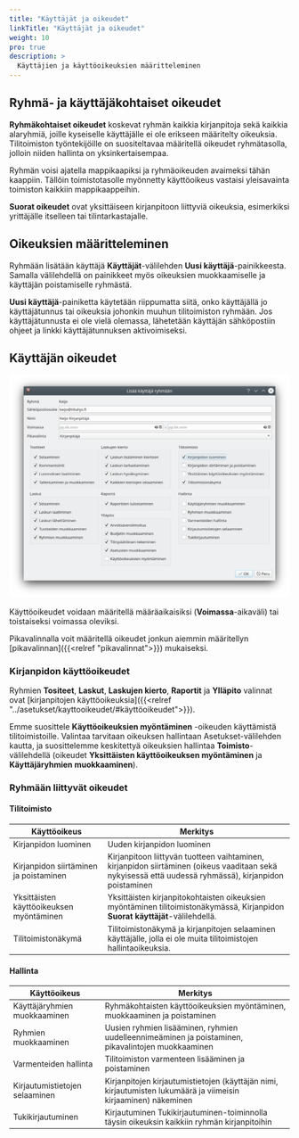 ```yaml
---
title: "Käyttäjät ja oikeudet"
linkTitle: "Käyttäjät ja oikeudet"
weight: 10
pro: true
description: >
  Käyttäjien ja käyttöoikeuksien määritteleminen
---
```


## Ryhmä- ja käyttäjäkohtaiset oikeudet

**Ryhmäkohtaiset oikeudet** koskevat ryhmän kaikkia kirjanpitoja sekä kaikkia alaryhmiä, joille kyseiselle käyttäjälle ei ole erikseen määritelty oikeuksia. Tilitoimiston työntekijöille on suositeltavaa määritellä oikeudet ryhmätasolla, jolloin niiden hallinta on yksinkertaisempaa.

Ryhmän voisi ajatella mappikaapiksi ja ryhmäoikeuden avaimeksi tähän kaappiin. Tällöin toimistotasolle myönnetty käyttöoikeus vastaisi yleisavainta toimiston kaikkiin mappikaappeihin.

**Suorat oikeudet** ovat yksittäiseen kirjanpitoon liittyviä oikeuksia, esimerkiksi yrittäjälle itselleen tai tilintarkastajalle.

## Oikeuksien määritteleminen

Ryhmään lisätään käyttäjä **Käyttäjät**-välilehden **Uusi käyttäjä**-painikkeesta. Samalla välilehdellä on painikkeet myös oikeuksien muokkaamiselle ja käyttäjän poistamiselle ryhmästä.

**Uusi käyttäjä**-painiketta käytetään riippumatta siitä, onko käyttäjällä jo käyttäjätunnus tai oikeuksia johonkin muuhun tilitoimiston ryhmään. Jos käyttäjätunnusta ei ole vielä olemassa, lähetetään käyttäjän sähköpostiin ohjeet ja linkki käyttäjätunnuksen aktivoimiseksi.

## Käyttäjän oikeudet

![](/img/fi/toimisto/ryhmaoikeudet.png)

Käyttöoikeudet voidaan määritellä määräaikaisiksi (**Voimassa**-aikaväli) tai toistaiseksi voimassa oleviksi.

Pikavalinnalla voit määritellä oikeudet jonkun aiemmin määritellyn [pikavalinnan]({{<relref "pikavalinnat">}}) mukaiseksi.

### Kirjanpidon käyttöoikeudet

Ryhmien **Tositeet**, **Laskut**, **Laskujen kierto**, **Raportit** ja **Ylläpito** valinnat ovat [kirjanpitojen käyttöoikeuksia]({{<relref "../asetukset/kayttooikeudet/#käyttöoikeudet">}}).

Emme suosittele **Käyttöoikeuksien myöntäminen** -oikeuden käyttämistä tilitoimistoille. Valintaa tarvitaan oikeuksen hallintaan Asetukset-välilehden kautta, ja suosittelemme keskitettyä oikeuksien hallintaa **Toimisto**-välilehdellä (oikeudet **Yksittäisten käyttöoikeuksen myöntäminen** ja **Käyttäjäryhmien muokkaaminen**).

### Ryhmään liittyvät oikeudet

#### Tilitoimisto

| Käyttöoikeus | Merkitys |
|--------------|----------|
| Kirjanpidon luominen  | Uuden kirjanpidon luominen |
| Kirjanpidon siirtäminen ja poistaminen | Kirjanpitoon liittyvän tuotteen vaihtaminen, kirjanpidon siirtäminen (oikeus vaaditaan sekä nykyisessä että uudessä ryhmässä), kirjanpidon poistaminen
| Yksittäisten käyttöoikeuksen myöntäminen | Yksittäisten kirjanpitokohtaisten oikeuksien myöntäminen tilitoimistonäkymässä, Kirjanpidon **Suorat käyttäjät**-välilehdellä. |
| Tilitoimistonäkymä | Tilitoimistonäkymä ja kirjanpitojen selaaminen käyttäjälle, jolla ei ole muita tilitoimistojen  hallintaoikeuksia. |

#### Hallinta
| Käyttöoikeus | Merkitys |
|--------------|----------|
| Käyttäjäryhmien muokkaaminen | Ryhmäkohtaisten käyttöoikeuksien myöntäminen, muokkaaminen ja poistaminen |
| Ryhmien muokkaaminen | Uusien ryhmien lisääminen, ryhmien uudelleennimeäminen ja poistaminen, pikavalintojen muokkaaminen |
| Varmenteiden hallinta | Tilitoimiston varmenteen lisääminen ja poistaminen |
| Kirjautumistietojen selaaminen | Kirjanpitojen kirjautumistietojen (käyttäjän nimi, kirjautumisten lukumäärä ja viimeisin kirjaaminen) näkeminen |
| Tukikirjautuminen | Kirjautuminen Tukikirjautuminen-toiminnolla täysin oikeuksin kaikkiin ryhmän kirjanpitoihin |
